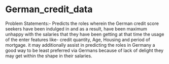 # German_credit_data
Problem Statements:-  Predicts the roles wherein the German credit score seekers have been indulged in and as a result, have been maximum unhappy with the salaries that they have been getting at that time the usage of the enter features like- credit quantity, Age, Housing and period of mortgage.  it may additionally assist in predicting the roles in Germany a good way to be least preferred via Germans because of lack of delight they may get within the shape in their salaries.
